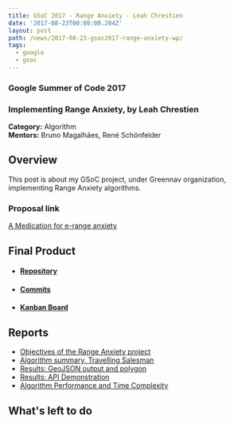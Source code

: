 ```yaml
---
title: GSoC 2017 - Range Anxiety - Leah Chrestien
date: '2017-08-23T00:00:00.284Z'
layout: post
path: /news/2017-08-23-gsoc2017-range-anxiety-wp/
tags:
  - google
  - gsoc
---
```


### Google Summer of Code 2017
### Implementing Range Anxiety, by Leah Chrestien

**Category:** Algorithm  
**Mentors:** Bruno Magalhães, René Schönfelder

## Overview

This post is about my GSoC project, under Greennav organization, implementing Range Anxiety algorithms.

### Proposal link

[A Medication for e-range anxiety](https://summerofcode.withgoogle.com/serve/4562469270847488/)

## Final Product

  * #### [Repository](https://github.com/Greennav/range-anxiety)

  * #### [Commits](https://github.com/Greennav/range-anxiety/commits/master)

  * #### [Kanban Board](https://github.com/orgs/Greennav/projects/2)

## Reports

  * [Objectives of the Range Anxiety project](https://github.com/Greennav/range-anxiety/blob/master/docs/report1.pdf)
  * [Algorithm summary, Travelling Salesman](https://github.com/Greennav/range-anxiety/blob/master/docs/report2.pdf)
  * [Results: GeoJSON output and polygon](https://github.com/Greennav/range-anxiety/blob/master/docs/results1.pdf)
  * [Results: API Demonstration](https://github.com/Greennav/range-anxiety/blob/master/docs/results2.pdf)
  * [Algorithm Performance and Time Complexity](https://github.com/Greennav/range-anxiety/blob/master/docs/FinalReport.pdf)

## What's left to do
